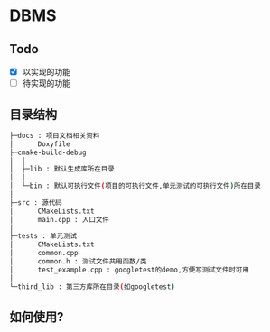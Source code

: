 # DBMS
## Todo
- [x] 以实现的功能
- [ ] 待实现的功能

## 目录结构
```bash
├─docs : 项目文档相关资料
│      Doxyfile
├─cmake-build-debug
│  │
│  ├─lib : 默认生成库所在目录
│  │
│  └─bin : 默认可执行文件(项目的可执行文件,单元测试的可执行文件)所在目录
│
├─src : 源代码
│      CMakeLists.txt
│      main.cpp : 入口文件
│
├─tests : 单元测试
│      CMakeLists.txt
│      common.cpp
│      common.h : 测试文件共用函数/类
│      test_example.cpp : googletest的demo,方便写测试文件时可用
│
└─third_lib : 第三方库所在目录(如googletest)
```

## 如何使用?

